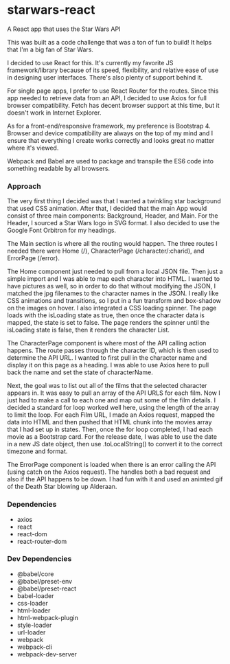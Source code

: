 # starwars-react
A React app that uses the Star Wars API

This was built as a code challenge that was a ton of fun to build! It helps that I'm a big fan of Star Wars. 

I decided to use React for this. It's currently my favorite JS framework/library because of its speed, flexibility, and relative ease of use in designing user interfaces. There's also plenty of support behind it.

For single page apps, I prefer to use React Router for the routes. Since this app needed to retrieve data from an API, I decided to use Axios for full browser compatibility. Fetch has decent browser support at this time, but it doesn't work in Internet Explorer. 

As for a front-end/responsive framework, my preference is Bootstrap 4. Browser and device compatibility are always on the top of my mind and I ensure that everything I create works correctly and looks great no matter where it's viewed. 

Webpack and Babel are used to package and transpile the ES6 code into something readable by all browsers.

### Approach
The very first thing I decided was that I wanted a twinkling star background that used CSS animation. After that, I decided that the main App would consist of three main components: Background, Header, and Main. For the Header, I sourced a Star Wars logo in SVG format. I also decided to use the Google Font Orbitron for my headings.

The Main section is where all the routing would happen. The three routes I needed there were Home (/), CharacterPage (/character/:charid), and ErrorPage (/error). 

The Home component just needed to pull from a local JSON file. Then just a simple import and I was able to map each character into HTML. I wanted to have pictures as well, so in order to do that without modifying the JSON, I matched the jpg filenames to the character names in the JSON. I really like CSS animations and transitions, so I put in a fun transform and box-shadow on the images on hover. I also integrated a CSS loading spinner. The page loads with the isLoading state as true, then once the character data is mapped, the state is set to false. The page renders the spinner until the isLoading state is false, then it renders the character List.

The CharacterPage component is where most of the API calling action happens. The route passes through the character ID, which is then used to determine the API URL. I wanted to first pull in the character name and display it on this page as a heading. I was able to use Axios here to pull back the name and set the state of characterName. 

Next, the goal was to list out all of the films that the selected character appears in. It was easy to pull an array of the API URLS for each film. Now I just had to make a call to each one and map out some of the film details. I decided a standard for loop worked well here, using the length of the array to limit the loop. For each Film URL, I made an Axios request, mapped the data into HTML and then pushed that HTML chunk into the movies array that I had set up in states. Then, once the for loop completed, I had each movie as a Bootstrap card. For the release date, I was able to use the date in a new JS date object, then use .toLocalString() to convert it to the correct timezone and format. 

The ErrorPage component is loaded when there is an error calling the API (using catch on the Axios request). The handles both a bad request and also if the API happens to be down. I had fun with it and used an animted gif of the Death Star blowing up Alderaan.


### Dependencies
- axios
- react
- react-dom
- react-router-dom

### Dev Dependencies
- @babel/core
- @babel/preset-env
- @babel/preset-react
- babel-loader
- css-loader
- html-loader
- html-webpack-plugin
- style-loader
- url-loader
- webpack
- webpack-cli
- webpack-dev-server
